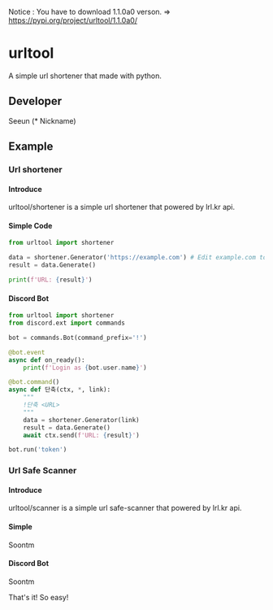 Notice : You have to download 1.1.0a0 verson.
=> https://pypi.org/project/urltool/1.1.0a0/
# urltool
A simple url shortener that made with python.
## Developer
Seeun (* Nickname)
## Example
### Url shortener
#### Introduce
urltool/shortener is a simple url shortener that powered by lrl.kr api.
#### Simple Code
```py
from urltool import shortener

data = shortener.Generator('https://example.com') # Edit example.com to real url.
result = data.Generate()

print(f'URL: {result}')
```
#### Discord Bot
```py
from urltool import shortener
from discord.ext import commands

bot = commands.Bot(command_prefix='!')

@bot.event
async def on_ready():
    print(f'Login as {bot.user.name}')

@bot.command()
async def 단축(ctx, *, link):
    """
    !단축 <URL>
    """
    data = shortener.Generator(link)
    result = data.Generate()
    await ctx.send(f'URL: {result}')

bot.run('token')
```
### Url Safe Scanner
#### Introduce
urltool/scanner is a simple url safe-scanner that powered by lrl.kr api.
#### Simple
Soontm
#### Discord Bot
Soontm


That's it! So easy!
